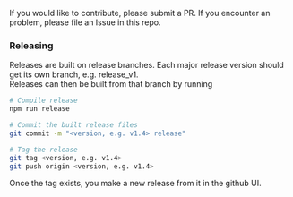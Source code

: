If you would like to contribute, please submit a PR. If you encounter an
problem, please file an Issue in this repo.

### Releasing

Releases are built on release branches. Each major release version should get
its own branch, e.g. release_v1.  
Releases can then be built from that branch by running

```bash
# Compile release
npm run release

# Commit the built release files
git commit -m "<version, e.g. v1.4> release"

# Tag the release
git tag <version, e.g. v1.4>
git push origin <version, e.g. v1.4>
```

Once the tag exists, you make a new release from it in the github UI.
